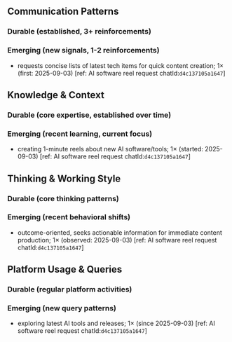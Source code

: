 ## Communication Patterns
### Durable (established, 3+ reinforcements)

### Emerging (new signals, 1-2 reinforcements)
- requests concise lists of latest tech items for quick content creation; 1× (first: 2025-09-03) [ref: AI software reel request chatId:`d4c137105a1647`]

## Knowledge & Context
### Durable (core expertise, established over time)

### Emerging (recent learning, current focus)
- creating 1-minute reels about new AI software/tools; 1× (started: 2025-09-03) [ref: AI software reel request chatId:`d4c137105a1647`]

## Thinking & Working Style
### Durable (core thinking patterns)

### Emerging (recent behavioral shifts)
- outcome-oriented, seeks actionable information for immediate content production; 1× (observed: 2025-09-03) [ref: AI software reel request chatId:`d4c137105a1647`]

## Platform Usage & Queries
### Durable (regular platform activities)

### Emerging (new query patterns)
- exploring latest AI tools and releases; 1× (since 2025-09-03) [ref: AI software reel request chatId:`d4c137105a1647`]